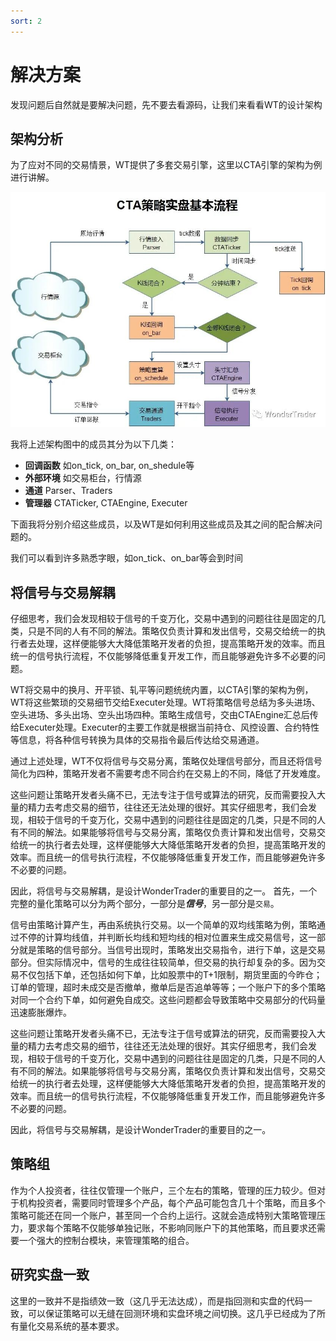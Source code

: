 ```yaml
---
sort: 2
---
```


# 解决方案

发现问题后自然就是要解决问题，先不要去看源码，让我们来看看WT的设计架构

## 架构分析

为了应对不同的交易情景，WT提供了多套交易引擎，这里以CTA引擎的架构为例进行讲解。

![png](../assets/images/3.设计架构/CTA架构.png)

我将上述架构图中的成员其分为以下几类：

- **回调函数** 如on_tick, on_bar, on_shedule等
- **外部环境** 如交易柜台，行情源
- **通道** Parser、Traders
- **管理器** CTATicker, CTAEngine, Executer

下面我将分别介绍这些成员，以及WT是如何利用这些成员及其之间的配合解决问题的。

我们可以看到许多熟悉字眼，如on_tick、on_bar等会到时间

## 将信号与交易解耦

仔细思考，我们会发现相较于信号的千变万化，交易中遇到的问题往往是固定的几类，只是不同的人有不同的解法。策略仅负责计算和发出信号，交易交给统一的执行者去处理，这样便能够大大降低策略开发者的负担，提高策略开发的效率。而且统一的信号执行流程，不仅能够降低重复开发工作，而且能够避免许多不必要的问题。

WT将交易中的换月、开平锁、轧平等问题统统内置，以CTA引擎的架构为例，WT将这些繁琐的交易细节交给Executer处理。WT将策略信号总结为多头进场、空头进场、多头出场、空头出场四种。策略生成信号，交由CTAEngine汇总后传给Executer处理。Executer的主要工作就是根据当前持仓、风控设置、合约特性等信息，将各种信号转换为具体的交易指令最后传达给交易通道。

通过上述处理，WT不仅将信号与交易分离，策略仅处理信号部分，而且还将信号简化为四种，策略开发者不需要考虑不同合约在交易上的不同，降低了开发难度。




这些问题让策略开发者头痛不已，无法专注于信号或算法的研究，反而需要投入大量的精力去考虑交易的细节，往往还无法处理的很好。其实仔细思考，我们会发现，相较于信号的千变万化，交易中遇到的问题往往是固定的几类，只是不同的人有不同的解法。如果能够将信号与交易分离，策略仅负责计算和发出信号，交易交给统一的执行者去处理，这样便能够大大降低策略开发者的负担，提高策略开发的效率。而且统一的信号执行流程，不仅能够降低重复开发工作，而且能够避免许多不必要的问题。

因此，将信号与交易解耦，是设计WonderTrader的重要目的之一。
首先，一个完整的量化策略可以分为两个部分，一部分是***信号***，另一部分是`交易`。

信号由策略计算产生，再由系统执行交易。以一个简单的双均线策略为例，策略通过不停的计算均线值，并判断长均线和短均线的相对位置来生成交易信号，这一部分就是策略的信号部分。当信号出现时，策略发出交易指令，进行下单，这是交易部分。但实际情况中，信号的生成往往较简单，但交易的执行却复杂的多。因为交易不仅包括下单，还包括如何下单，比如股票中的T+1限制，期货里面的今昨仓；订单的管理，超时未成交是否撤单，撤单后是否追单等等；一个账户下的多个策略对同一个合约下单，如何避免自成交。这些问题都会导致策略中交易部分的代码量迅速膨胀爆炸。

这些问题让策略开发者头痛不已，无法专注于信号或算法的研究，反而需要投入大量的精力去考虑交易的细节，往往还无法处理的很好。其实仔细思考，我们会发现，相较于信号的千变万化，交易中遇到的问题往往是固定的几类，只是不同的人有不同的解法。如果能够将信号与交易分离，策略仅负责计算和发出信号，交易交给统一的执行者去处理，这样便能够大大降低策略开发者的负担，提高策略开发的效率。而且统一的信号执行流程，不仅能够降低重复开发工作，而且能够避免许多不必要的问题。

因此，将信号与交易解耦，是设计WonderTrader的重要目的之一。

## 策略组

作为个人投资者，往往仅管理一个账户，三个左右的策略，管理的压力较少。但对于机构投资者，需要同时管理多个产品，每个产品可能包含几十个策略，而且多个策略可能还在同一个账户，甚至同一个合约上运行。这就会造成特别大策略管理压力，要求每个策略不仅能够单独记账，不影响同账户下的其他策略，而且要求还需要一个强大的控制台模块，来管理策略的组合。

## 研究实盘一致

这里的一致并不是指绩效一致（这几乎无法达成），而是指回测和实盘的代码一致，可以保证策略可以无缝在回测环境和实盘环境之间切换。这几乎已经成为了所有量化交易系统的基本要求。
